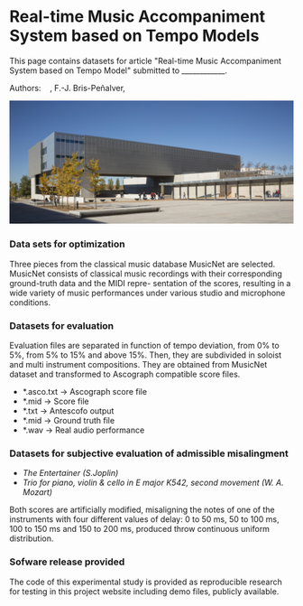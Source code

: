 # Real-time Music Accompaniment System based on Tempo Models

This page contains datasets for article "Real-time Music Accompaniment System based on Tempo Model" submitted to ____________.

Authors:    , F.-J. Bris-Peñalver,  

![Foto escuela](/Other/PORTADA_8230_33.jpg)

### Data sets for optimization

Three pieces from the classical music database MusicNet are selected. MusicNet consists of classical music recordings with their corresponding ground-truth data and the MIDI repre- sentation of the scores, resulting in a wide variety of music performances under various studio and microphone conditions.

### Datasets for evaluation

Evaluation files are separated in function of tempo deviation, from 0% to 5%, from 5% to 15% and above 15%. Then, they are subdivided in soloist and multi instrument compositions. They are obtained from MusicNet dataset and transformed to Ascograph compatible score files.

- *.asco.txt -> Ascograph score file
- *.mid -> Score file
- *.txt -> Antescofo output
- *.mid -> Ground truth file
- *.wav -> Real audio performance

### Datasets for subjective evaluation of admissible misalingment 

- *The Entertainer (S.Joplin)*
- *Trio for piano, violin & cello in E major K542, second movement (W. A. Mozart)*

Both scores are artificially modified, misaligning the notes of one of the instruments with four different values of delay: 0 to 50 ms, 50 to 100 ms, 100 to 150 ms and 150 to 200 ms, produced throw continuous uniform distribution. 

###  Sofware release provided

The code of this experimental study is provided as reproducible research for testing in this project website including demo files, publicly available. 
